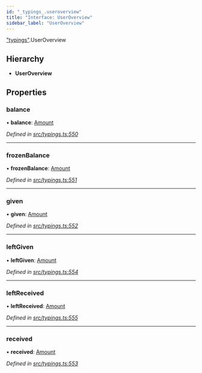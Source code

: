 ```yaml
---
id: "_typings_.useroverview"
title: "Interface: UserOverview"
sidebar_label: "UserOverview"
---
```


["typings"](../modules/_typings_.md).UserOverview

## Hierarchy

* **UserOverview**

## Properties

### balance

•  **balance**: [Amount](_typings_.amount.md)

*Defined in [src/typings.ts:550](https://github.com/trustlines-protocol/clientlib/blob/f60ef2b/src/typings.ts#L550)*

___

### frozenBalance

•  **frozenBalance**: [Amount](_typings_.amount.md)

*Defined in [src/typings.ts:551](https://github.com/trustlines-protocol/clientlib/blob/f60ef2b/src/typings.ts#L551)*

___

### given

•  **given**: [Amount](_typings_.amount.md)

*Defined in [src/typings.ts:552](https://github.com/trustlines-protocol/clientlib/blob/f60ef2b/src/typings.ts#L552)*

___

### leftGiven

•  **leftGiven**: [Amount](_typings_.amount.md)

*Defined in [src/typings.ts:554](https://github.com/trustlines-protocol/clientlib/blob/f60ef2b/src/typings.ts#L554)*

___

### leftReceived

•  **leftReceived**: [Amount](_typings_.amount.md)

*Defined in [src/typings.ts:555](https://github.com/trustlines-protocol/clientlib/blob/f60ef2b/src/typings.ts#L555)*

___

### received

•  **received**: [Amount](_typings_.amount.md)

*Defined in [src/typings.ts:553](https://github.com/trustlines-protocol/clientlib/blob/f60ef2b/src/typings.ts#L553)*
